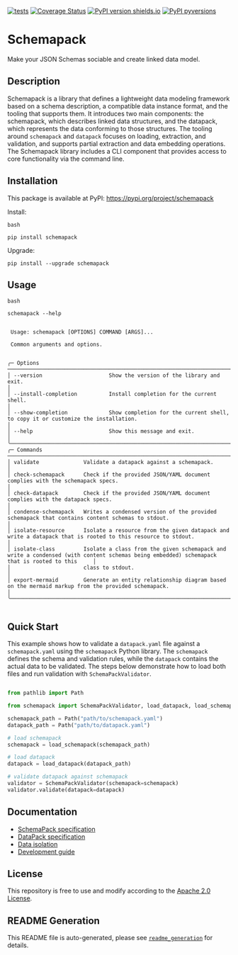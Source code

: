 [![tests](https://github.com/ghga-de/schemapack/actions/workflows/tests.yaml/badge.svg)](https://github.com/ghga-de/schemapack/actions/workflows/tests.yaml)
[![Coverage Status](https://coveralls.io/repos/github/ghga-de/schemapack/badge.svg?branch=main)](https://coveralls.io/github/ghga-de/schemapack?branch=main)
[![PyPI version shields.io](https://img.shields.io/pypi/v/schemapack.svg)](https://pypi.python.org/pypi/schemapack/)
[![PyPI pyversions](https://img.shields.io/pypi/pyversions/schemapack.svg)](https://pypi.python.org/pypi/schemapack/)

# Schemapack

Make your JSON Schemas sociable and create linked data model.

## Description

<!-- Please provide a short overview of the features of this service. -->

Schemapack is a library that defines a lightweight data modeling framework based on a schema description, a compatible data instance format, and the tooling that supports them. It introduces two main components: the schemapack, which describes linked data structures, and the datapack, which represents the data conforming to those structures. The tooling around `schemapack` and `datapack` focuses on loading, extraction, and validation, and supports partial extraction and data embedding operations. The Schemapack library includes a CLI component that provides access to core functionality via the command line.


## Installation

This package is available at PyPI:
https://pypi.org/project/schemapack

Install:
```
bash

pip install schemapack
```

Upgrade:
```
pip install --upgrade schemapack
```

## Usage

```
bash

schemapack --help


 Usage: schemapack [OPTIONS] COMMAND [ARGS]...

 Common arguments and options.


╭─ Options ─────────────────────────────────────────────────────────────────────────────────────────────────────────────────────────────────────────────────────────╮
│ --version                     Show the version of the library and exit.                                                                                           │
│ --install-completion          Install completion for the current shell.                                                                                           │
│ --show-completion             Show completion for the current shell, to copy it or customize the installation.                                                    │
│ --help                        Show this message and exit.                                                                                                         │
╰───────────────────────────────────────────────────────────────────────────────────────────────────────────────────────────────────────────────────────────────────╯
╭─ Commands ────────────────────────────────────────────────────────────────────────────────────────────────────────────────────────────────────────────────────────╮
│ validate              Validate a datapack against a schemapack.                                                                                                   │
│ check-schemapack      Check if the provided JSON/YAML document complies with the schemapack specs.                                                                │
│ check-datapack        Check if the provided JSON/YAML document complies with the datapack specs.                                                                  │
│ condense-schemapack   Writes a condensed version of the provided schemapack that contains content schemas to stdout.                                              │
│ isolate-resource      Isolate a resource from the given datapack and write a datapack that is rooted to this resource to stdout.                                  │
│ isolate-class         Isolate a class from the given schemapack and write a condensed (with content schemas being embedded) schemapack that is rooted to this     │
│                       class to stdout.                                                                                                                            │
│ export-mermaid        Generate an entity relationship diagram based on the mermaid markup from the provided schemapack.                                           │
╰───────────────────────────────────────────────────────────────────────────────────────────────────────────────────────────────────────────────────────────────────╯


```
## Quick Start


This example shows how to validate a `datapack.yaml` file against a `schemapack.yaml` using the `schemapack` Python library. The `schemapack` defines the schema and validation rules, while the `datapack` contains the actual data to be validated. The steps below demonstrate how to load both files and run validation with `SchemaPackValidator`.

```python

from pathlib import Path

from schemapack import SchemaPackValidator, load_datapack, load_schemapack

schemapack_path = Path("path/to/schemapack.yaml")
datapack_path = Path("path/to/datapack.yaml")

# load schemapack
schemapack = load_schemapack(schemapack_path)

# load datapack
datapack = load_datapack(datapack_path)

# validate datapack against schemapack
validator = SchemaPackValidator(schemapack=schemapack)
validator.validate(datapack=datapack)
```



## Documentation

- [SchemaPack specification](./docs/schemapack_spec.md)
- [DataPack specification](./docs/datapack_spec.md)
- [Data isolation](./docs/data_isolation.md)
- [Development guide](./docs/development.md)


## License

This repository is free to use and modify according to the
[Apache 2.0 License](./LICENSE).

## README Generation

This README file is auto-generated, please see [`readme_generation`](.readme_generation/README.md)
for details.
